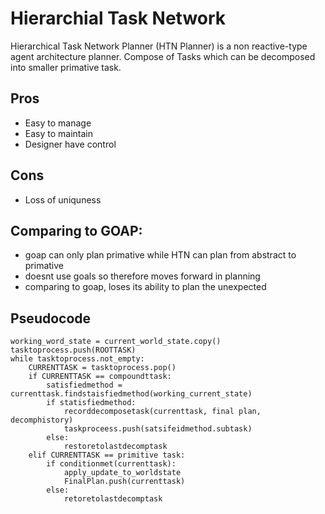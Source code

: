 # Hierarchial Task Network

Hierarchical Task Network Planner (HTN Planner) is a non reactive-type agent architecture planner.
Compose of Tasks which can be decomposed into smaller primative task.

## Pros
* Easy to manage
* Easy to maintain
* Designer have control

## Cons
* Loss of uniquness

## Comparing to GOAP:
* goap can only plan primative while HTN can plan from abstract to primative
* doesnt use goals so therefore moves forward in planning
* comparing to goap, loses its ability to plan the unexpected

## Pseudocode
```
working_word_state = current_world_state.copy()
tasktoprocess.push(ROOTTASK)
while tasktoprocess.not_empty:
	CURRENTTASK = tasktoprocess.pop()
	if CURRENTTASK == compoundttask:
		satisfiedmethod = currenttask.findstaisfiedmethod(working_current_state)
		if statisfiedmethod:
			recorddecomposetask(currenttask, final plan, decomphistory)
			taskproceess.push(satsifeidmethod.subtask)
		else:
			restoretolastdecomptask
	elif CURRENTTASK == primitive task:
		if conditionmet(currenttask):
			apply_update_to_worldstate
			FinalPlan.push(currenttask)
		else:	
			retoretolastdecomptask
```
